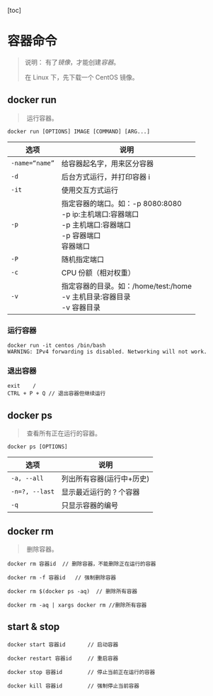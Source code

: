 [toc]

# 容器命令

> 说明：
>	有了*镜像*，才能创建*容器*。
> 
>在 Linux 下，先下载一个 CentOS 镜像。

## docker run

> ​	运行容器。

```shell
docker run [OPTIONS] IMAGE [COMMAND] [ARG...]
```

| 选项           | 说明                                                         |
| -------------- | ------------------------------------------------------------ |
| `-name=“name”` | 给容器起名字，用来区分容器                                   |
| `-d`           | 后台方式运行，并打印容器 i                                   |
| `-it`          | 使用交互方式运行                                             |
| `-p`           | 指定容器的端口。如：-p 8080:8080<br />-p ip:主机端口:容器端口<br />-p 主机端口:容器端口<br />-p 容器端口<br />容器端口 |
| `-P`           | 随机指定端口                                                 |
| `-c`           | CPU 份额（相对权重）                                         |
| `-v`           | 指定容器的目录。如：/home/test:/home<br />-v 主机目录:容器目录<br />-v 容器目录 |

### 运行容器

```shell
docker run -it centos /bin/bash
WARNING: IPv4 forwarding is disabled. Networking will not work.
```

### 退出容器

```shell
exit	/ 
CTRL + P + Q // 退出容器但继续运行
```

## docker ps

> ​	查看所有正在运行的容器。

```shell
docker ps [OPTIONS]
```

| 选项           | 说明                      |
| -------------- | ------------------------- |
| `-a, --all`    | 列出所有容器(运行中+历史) |
| `-n=?, --last` | 显示最近运行的 ? 个容器   |
| `-q`           | 只显示容器的编号          |

## docker rm

> ​	删除容器。

```
docker rm 容器id	// 删除容器，不能删除正在运行的容器

docker rm -f 容器id	// 强制删除容器

docker rm $(docker ps -aq)	// 删除所有容器

docker rm -aq | xargs docker rm	//删除所有容器
```

## start & stop

```
docker start 容器id		// 启动容器

docker restart 容器id		// 重启容器

docker stop 容器id		// 停止当前正在运行的容器

docker kill 容器id		// 强制停止当前容器
```

## 
